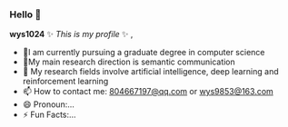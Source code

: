 ### Hello 👋


**wys1024** ✨ _This is my profile_ ✨ ,

- 🔭I am currently pursuing a graduate degree in computer science
- 🌱My main research direction is semantic communication
- 👯 My research fields involve artificial intelligence, deep learning and reinforcement learning
- 📫 How to contact me: 804667197@qq.com or wys9853@163.com
- 😄 Pronoun:...
- ⚡ Fun Facts:…


